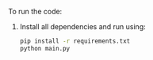 To run the code:

1. Install all dependencies and run using:

   ```bash
   pip install -r requirements.txt
   python main.py
   ```
   

